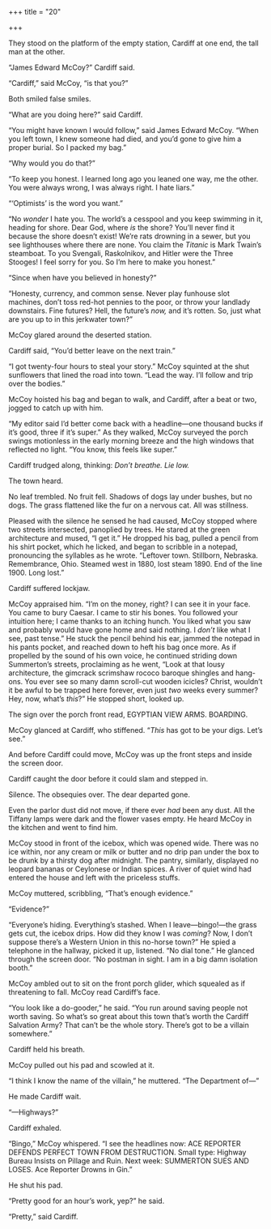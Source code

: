 +++
title = "20"

+++





They stood on the platform of the empty station, Cardiff at one end, the tall man at the other.

“James Edward McCoy?” Cardiff said.

“Cardiff,” said McCoy, “is that you?”

Both smiled false smiles.

“What are you doing here?” said Cardiff.

“You might have known I would follow,” said James Edward McCoy. “When you left town, I knew someone had died, and you’d gone to give him a proper burial. So I packed my bag.”

“Why would you do that?”

“To keep you honest. I learned long ago you leaned one way, me the other. You were always wrong, I was always right. I hate liars.”

“‘Optimists’ is the word you want.”

“No *wonder* I hate you. The world’s a cesspool and you keep swimming in it, heading for shore. Dear God, where *is* the shore? You’ll never find it because the shore doesn’t exist\! We’re rats drowning in a sewer, but you see lighthouses where there are none. You claim the *Titanic* is Mark Twain’s steamboat. To you Svengali, Raskolnikov, and Hitler were the Three Stooges\! I feel sorry for you. So I’m here to make you honest.”

“Since when have you believed in honesty?”

“Honesty, currency, and common sense. Never play funhouse slot machines, don’t toss red-hot pennies to the poor, or throw your landlady downstairs. Fine futures? Hell, the future’s *now,* and it’s rotten. So, just what are you up to in this jerkwater town?”

McCoy glared around the deserted station.

Cardiff said, “You’d better leave on the next train.”

“I got twenty-four hours to steal your story.” McCoy squinted at the shut sunflowers that lined the road into town. “Lead the way. I’ll follow and trip over the bodies.”

McCoy hoisted his bag and began to walk, and Cardiff, after a beat or two, jogged to catch up with him.

“My editor said I’d better come back with a headline—one thousand bucks if it’s good, three if it’s super.” As they walked, McCoy surveyed the porch swings motionless in the early morning breeze and the high windows that reflected no light. “You know, this feels like super.”

Cardiff trudged along, thinking: *Don’t breathe. Lie low.*

The town heard.

No leaf trembled. No fruit fell. Shadows of dogs lay under bushes, but no dogs. The grass flattened like the fur on a nervous cat. All was stillness.

Pleased with the silence he sensed he had caused, McCoy stopped where two streets intersected, panoplied by trees. He stared at the green architecture and mused, “I get it.” He dropped his bag, pulled a pencil from his shirt pocket, which he licked, and began to scribble in a notepad, pronouncing the syllables as he wrote. “Leftover town. Stillborn, Nebraska. Remembrance, Ohio. Steamed west in 1880, lost steam 1890. End of the line 1900. Long lost.”

Cardiff suffered lockjaw.

McCoy appraised him. “I’m on the money, right? I can see it in your face. You came to bury Caesar. I came to stir his bones. You followed your intuition here; I came thanks to an itching hunch. You liked what you saw and probably would have gone home and said nothing. I *don’t* like what I see, past tense.” He stuck the pencil behind his ear, jammed the notepad in his pants pocket, and reached down to heft his bag once more. As if propelled by the sound of his own voice, he continued striding down Summerton’s streets, proclaiming as he went, “Look at that lousy architecture, the gimcrack scrimshaw rococo baroque shingles and hang-ons. You ever see so many damn scroll-cut wooden icicles? Christ, wouldn’t it be awful to be trapped here forever, even just *two* weeks every summer? Hey, now, what’s *this*?” He stopped short, looked up.

The sign over the porch front read, EGYPTIAN VIEW ARMS. BOARDING.

McCoy glanced at Cardiff, who stiffened. “*This* has got to be your digs. Let’s see.”

And before Cardiff could move, McCoy was up the front steps and inside the screen door.

Cardiff caught the door before it could slam and stepped in.

Silence. The obsequies over. The dear departed gone.

Even the parlor dust did not move, if there ever *had* been any dust. All the Tiffany lamps were dark and the flower vases empty. He heard McCoy in the kitchen and went to find him.

McCoy stood in front of the icebox, which was opened wide. There was no ice within, nor any cream or milk or butter and no drip pan under the box to be drunk by a thirsty dog after midnight. The pantry, similarly, displayed no leopard bananas or Ceylonese or Indian spices. A river of quiet wind had entered the house and left with the priceless stuffs.

McCoy muttered, scribbling, “That’s enough evidence.”

“Evidence?”

“Everyone’s hiding. Everything’s stashed. When I leave—bingo\!—the grass gets cut, the icebox drips. How did they know I was *coming*? Now, I don’t suppose there’s a Western Union in this no-horse town?” He spied a telephone in the hallway, picked it up, listened. “No dial tone.” He glanced through the screen door. “No postman in sight. I am in a big damn isolation booth.”

McCoy ambled out to sit on the front porch glider, which squealed as if threatening to fall. McCoy read Cardiff’s face.

“You look like a do-gooder,” he said. “You run around saving people not worth saving. So what’s so great about this town that’s worth the Cardiff Salvation Army? That can’t be the whole story. There’s got to be a villain somewhere.”

Cardiff held his breath.

McCoy pulled out his pad and scowled at it.

“I think I know the name of the villain,” he muttered. “The Department of—”

He made Cardiff wait.

“—Highways?”

Cardiff exhaled.

“Bingo,” McCoy whispered. “I see the headlines now: ACE REPORTER DEFENDS PERFECT TOWN FROM DESTRUCTION. Small type: Highway Bureau Insists on Pillage and Ruin. Next week: SUMMERTON SUES AND LOSES. Ace Reporter Drowns in Gin.”

He shut his pad.

“Pretty good for an hour’s work, yep?” he said.

“Pretty,” said Cardiff.




